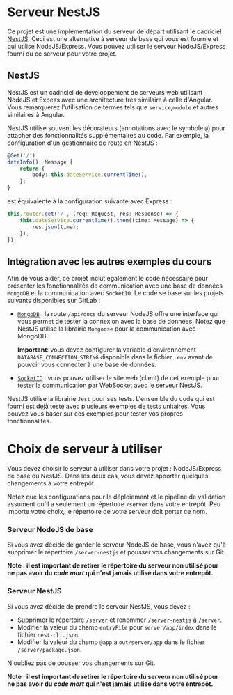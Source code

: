 # Serveur NestJS

Ce projet est une implémentation du serveur de départ utilisant le cadriciel [NestJS](https://nestjs.com/). Ceci est une alternative à serveur de base qui vous est fournie et qui utilise NodeJS/Express. Vous pouvez utiliser le serveur NodeJS/Express fourni ou ce serveur pour votre projet.

## NestJS

NestJS est un cadriciel de développement de serveurs web utilisant NodeJS et Expess avec une architecture très similaire à celle d'Angular. Vous remarquerez l'utilisation de termes tels que `service`,`module` et autres similaires à Angular.

NestJS utilise souvent les décorateurs (annotations avec le symbole `@`) pour attacher des fonctionnalités supplémentaires au code. Par exemple, la configuration d'un gestionnaire de route en NestJS :

```ts
@Get('/')
dateInfo(): Message {
    return {
        body: this.dateService.currentTime(),
    };
}
```

est équivalente à la configuration suivante avec Express :

```ts
this.router.get('/', (req: Request, res: Response) => {
    this.dateService.currentTime().then((time: Message) => {
        res.json(time);
    });
});
```

## Intégration avec les autres exemples du cours

Afin de vous aider, ce projet inclut également le code nécessaire pour présenter les fonctionnalités de communication avec une base de données `MongoDB` et la communication avec `SocketIO`. Le code se base sur les projets suivants disponibles sur GitLab :

-   [`MongoDB`](https://gitlab.com/nikolayradoev/mongodb-example) : la route `/api/docs` du serveur NodeJS offre une interface qui vous permet de tester la connexion avec la base de données. Notez que NestJS utilise la librairie `Mongoose` pour la communication avec MongoDB.

    **Important**: vous devez configurer la variable d'environnement `DATABASE_CONNECTION_STRING` disponible dans le fichier `.env` avant de pouvoir vous connecter à une base de données.

-   [`SocketIO`](https://gitlab.com/nikolayradoev/socket-io-exemple) : vous pouvez utiliser le site web (client) de cet exemple pour tester la communication par WebSocket avec le serveur NestJS.

NestJS utilise la librairie `Jest` pour ses tests. L'ensemble du code qui est fourni est déjà testé avec plusieurs exemples de tests unitaires. Vous pouvez vous baser sur ces exemples pour tester vos propres fonctionnalités.

# Choix de serveur à utiliser

Vous devez choisir le serveur à utiliser dans votre projet : NodeJS/Express de base ou NestJS. Dans les deux cas, vous devez apporter quelques changements à votre entrepôt.

Notez que les configurations pour le déploiement et le pipeline de validation assument qu'il a seulement un répertoire `/server` dans votre entrepôt. Peu importe votre choix, le répertoire de votre serveur doit porter ce nom.

### Serveur NodeJS de base

Si vous avez décidé de garder le serveur NodeJS de base, vous n'avez qu'à supprimer le répertoire `/server-nestjs` et pousser vos changements sur Git.

**Note : il est important de retirer le répertoire du serveur non utilisé pour ne pas avoir du _code mort_ qui n'est jamais utilisé dans votre entrepôt.**

### Serveur NestJS

Si vous avez décidé de prendre le serveur NestJS, vous devez :

- Supprimer le répertoire `/server` et renommer `/server-nestjs` à `/server`.
- Modifier la valeur du champ `entryFile` pour `server/app/index` dans le fichier `nest-cli.json`.
- Modifier la valeur du champ `@app` à `out/server/app` dans le fichier `/server/package.json`.

N'oubliez pas de pousser vos changements sur Git.

**Note : il est important de retirer le répertoire du serveur non utilisé pour ne pas avoir du _code mort_ qui n'est jamais utilisé dans votre entrepôt.**
